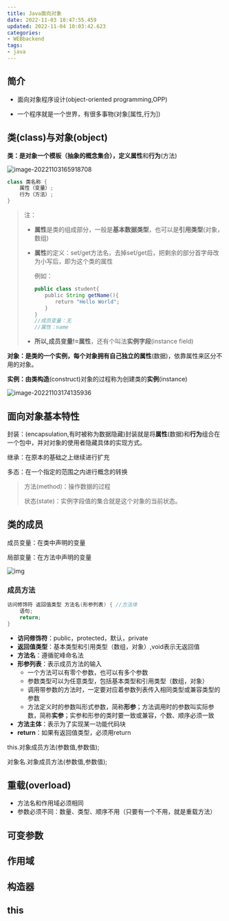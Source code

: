 ```yaml
---
title: Java面向对象 
date: 2022-11-03 18:47:55.459
updated: 2022-11-04 10:03:42.623
categories: 
- WEBbackend
tags: 
- java
---
```


## 简介

* 面向对象程序设计(object-oriented programming,OPP)

* 一个程序就是一个世界，有很多事物(对象[属性,行为])

## 类(class)与对象(object)

**类：**是对象一个模板（抽象的概念集合），定义**属性**和**行为**(方法)

![image-20221103165918708](https://wrxinyue.oss-cn-hongkong.aliyuncs.com/img/image-20221103165918708.png)

~~~java
class 类名称 {
    属性（变量）;
    行为（方法）;
}
~~~



> 注：
>
> * **属性**是类的组成部分，一般是**基本数据类型**，也可以是**引用类型**(对象，数组)
>
> * **属性**的定义：set/get方法名，去掉set/get后，把剩余的部分首字母改为小写后，即为这个类的属性
>
>   例如：
>
>   ~~~java
>   public class student{
>   　　public String getName(){
>   　　　　return "Hello World";
>   　　}
>   }
>   //成员变量：无
>   //属性：name
>   ~~~
>
> * **所以,成员变量!=属性**，还有个叫法**实例字段**(instance field)



**对象：**是类的一个实例，每个对象拥有自己独立的**属性**(数据)，依靠属性来区分不用的对象。



**实例：**由类**构造**(construct)对象的过程称为创建类的**实例**(instance)

![image-20221103174135936](https://wrxinyue.oss-cn-hongkong.aliyuncs.com/img/image-20221103174135936.png)



## 面向对象基本特性 

封装：(encapsulation,有时被称为数据隐藏)封装就是将**属性**(数据)和**行为**组合在一个包中，并对对象的使用者隐藏具体的实现方式。

继承：在原本的基础之上继续进行扩充

多态：在一个指定的范围之内进行概念的转换

> 方法(method)：操作数据的过程
>
> 状态(state)：实例字段值的集合就是这个对象的当前状态。



## 类的成员

成员变量：在类中声明的变量

局部变量：在方法中声明的变量

![img](https://wrxinyue.oss-cn-hongkong.aliyuncs.com/img/clip_image089.jpg)

### 成员方法

~~~java
访问修饰符 返回值类型 方法名(形参列表) {	//方法体
    语句;
    return;
}
~~~

* **访问修饰符**：public，protected，默认，private
* **返回值类型**：基本类型和引用类型（数组，对象）,void表示无返回值
* **方法名**：遵循驼峰命名法
* **形参列表**：表示成员方法的输入
  * 一个方法可以有零个参数，也可以有多个参数
  * 参数类型可以为任意类型，包括基本类型和引用类型（数组，对象）
  * 调用带参数的方法时，一定要对应着参数列表传入相同类型或兼容类型的参数
  * 方法定义时的参数叫形式参数，简称**形参**；方法调用时的参数叫实际参数，简称**实参**；实参和形参的类时要一致或兼容，个数、顺序必须一致
* **方法主体**：表示为了实现某一功能代码块
* **return**：如果有返回值类型，必须用return

this.对象成员方法(参数值,参数值);

对象名.对象成员方法(参数值,参数值);

## 重载(overload)

* 方法名和作用域必须相同
* 参数必须不同：数量、类型、顺序不用（只要有一个不用，就是重载方法）

## 可变参数

## 作用域

## 构造器

## this

